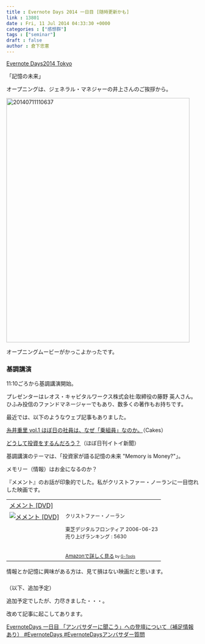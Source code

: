 ```yaml
---
title : Evernote Days 2014 一日目 [随時更新かも]
link : 13801
date : Fri, 11 Jul 2014 04:33:30 +0000
categories : ["感想群"]
tags : ["seminar"]
draft : false
author : 倉下忠憲
---
```


<a href="http://evernote.com/intl/jp/evernotedays/#day1" target="_blank">Evernote Days2014 Tokyo</a>

「記憶の未来」

オープニングは、ジェネラル・マネジャーの井上さんのご挨拶から。

<a href="https://rashita.net/blog/wp-content/uploads/2014/07/20140711110637.jpg"><img src="https://rashita.net/blog/wp-content/uploads/2014/07/20140711110637.jpg" alt="20140711110637" width="480" height="640" class="alignnone size-full wp-image-13802" /></a>

オープニングムービーがかっこよかったです。

<H3>基調講演</H3>

11:10ごろから基調講演開始。

プレゼンターはレオス・キャピタルワークス株式会社:取締役の藤野 英人さん。ひふみ投信のファンドマネージャーでもあり、数多くの著作もお持ちです。

最近では、以下のようなウェブ記事もありました。

<a href="https://cakes.mu/posts/6202" target="_blank">糸井重里 vol.1 ほぼ日の社員は、なぜ「乗組員」なのか。</a>（Cakes）

<a href="http://www.1101.com/fujino/2014-05-14.html" target="_blank">どうして投資をするんだろう？</a>（ほぼ日刊イトイ新聞）

基調講演のテーマは、「投資家が語る記憶の未来 "Memory is Money?"」。

メモリー（情報）はお金になるのか？

『メメント』のお話が印象的でした。私がクリストファー・ノーランに一目惚れした映画です。

<table  border="0" cellpadding="5"><tr><td colspan="2"><a href="http://www.amazon.co.jp/%E3%83%A1%E3%83%A1%E3%83%B3%E3%83%88-DVD-%E3%82%AC%E3%82%A4%E3%83%BB%E3%83%94%E3%82%A2%E3%83%BC%E3%82%B9/dp/B0000D8RO4%3FSubscriptionId%3D15SMZCTB9V8NGR2TW082%26tag%3Drashita1000-22%26linkCode%3Dxm2%26camp%3D2025%26creative%3D165953%26creativeASIN%3DB0000D8RO4" target="_blank">メメント [DVD]</a><img src="http://www.assoc-amazon.jp/e/ir?t=rashita1000-22&l=ur2&o=9" width="1" height="1" style="border: none;" alt="" /></td></tr><tr><td valign="top"><a href="http://www.amazon.co.jp/%E3%83%A1%E3%83%A1%E3%83%B3%E3%83%88-DVD-%E3%82%AC%E3%82%A4%E3%83%BB%E3%83%94%E3%82%A2%E3%83%BC%E3%82%B9/dp/B0000D8RO4%3FSubscriptionId%3D15SMZCTB9V8NGR2TW082%26tag%3Drashita1000-22%26linkCode%3Dxm2%26camp%3D2025%26creative%3D165953%26creativeASIN%3DB0000D8RO4" target="_blank"><img src="http://ecx.images-amazon.com/images/I/217CGRPFBNL._SL160_.jpg" border="0" alt="メメント [DVD]" /></a></td><td valign="top"><font size="-1">クリストファー・ノーラン <br /><br />東芝デジタルフロンティア  2006-06-23<br />売り上げランキング : 5630<br /><br /><br /><a href="http://www.amazon.co.jp/%E3%83%A1%E3%83%A1%E3%83%B3%E3%83%88-DVD-%E3%82%AC%E3%82%A4%E3%83%BB%E3%83%94%E3%82%A2%E3%83%BC%E3%82%B9/dp/B0000D8RO4%3FSubscriptionId%3D15SMZCTB9V8NGR2TW082%26tag%3Drashita1000-22%26linkCode%3Dxm2%26camp%3D2025%26creative%3D165953%26creativeASIN%3DB0000D8RO4" target="_blank">Amazonで詳しく見る</a></font><font size="-2"> by <a href="http://www.goodpic.com/mt/aws/index.html" >G-Tools</a></font></td></tr></table>

情報とか記憶に興味がある方は、見て損はない映画だと思います。

<H3></H3>

（以下、追加予定）

追加予定でしたが、力尽きました・・・。

改めて記事に起こしてあります。

<a href="https://rashita.net/blog/?p=13806" target="_blank">EvernoteDays 一日目 「アンバサダーに聞こう」への登壇について（補足情報あり） #EvernoteDays #EvernoteDaysアンバサダー質問</a>